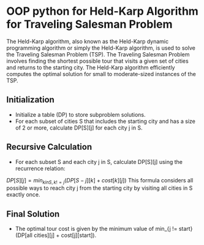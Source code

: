 
# OOP python for Held-Karp Algorithm for Traveling Salesman Problem
The Held-Karp algorithm, also known as the Held-Karp dynamic programming algorithm or simply the Held-Karp algorithm,
is used to solve the Traveling Salesman Problem (TSP). The Traveling Salesman Problem involves finding the shortest possible tour that visits
a given set of cities and returns to the starting city. The Held-Karp algorithm efficiently computes the optimal solution for small to moderate-sized instances of the TSP.

## Initialization
- Initialize a table (DP) to store subproblem solutions.
- For each subset of cities S that includes the starting city and has a size of 2 or more, calculate DP[S][j] for each city j in S.

## Recursive Calculation
- For each subset S and each city j in S, calculate DP[S][j] using the recurrence relation:

$DP[S][j] = min_{k in S, k != j} (DP[S - {j}][k] + cost[k][j])$
This formula considers all possible ways to reach city j from the starting city by visiting all cities in S exactly once.

## Final Solution
- The optimal tour cost is given by the minimum value of min_{j != start} (DP[all cities][j] + cost[j][start]).

